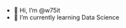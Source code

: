 - 👋 Hi, I’m @w75it
- 🌱 I’m currently learning Data Science

<!---
w75it/w75it is a ✨ special ✨ repository because its `README.md` (this file) appears on your GitHub profile.
You can click the Preview link to take a look at your changes.
--->
